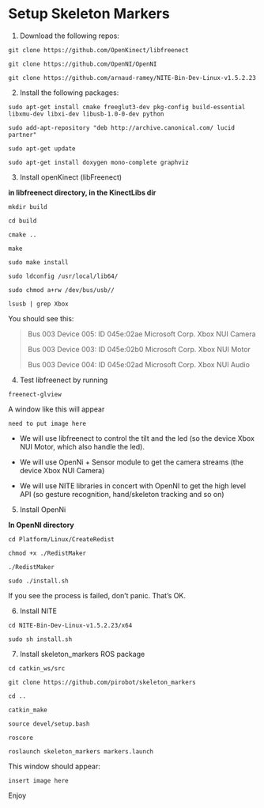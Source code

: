 # Setup Skeleton Markers
1. Download the following repos:

`git clone https://github.com/OpenKinect/libfreenect`

`git clone https://github.com/OpenNI/OpenNI`

`git clone https://github.com/arnaud-ramey/NITE-Bin-Dev-Linux-v1.5.2.23`


2. Install the following packages:

`sudo apt-get install cmake freeglut3-dev pkg-config build-essential libxmu-dev libxi-dev libusb-1.0-0-dev python`

`sudo add-apt-repository "deb http://archive.canonical.com/ lucid partner"`

`sudo apt-get update`

`sudo apt-get install doxygen mono-complete graphviz`

3. Install openKinect (libFreenect)

 **in libfreenect directory, in the KinectLibs dir**

`mkdir build`

`cd build`

`cmake ..`

`make`

`sudo make install`

`sudo ldconfig /usr/local/lib64/`

`sudo chmod a+rw /dev/bus/usb//`

`lsusb | grep Xbox`

You should see this:
>Bus 003 Device 005: ID 045e:02ae Microsoft Corp. Xbox NUI Camera
>
>Bus 003 Device 003: ID 045e:02b0 Microsoft Corp. Xbox NUI Motor
>
>Bus 003 Device 004: ID 045e:02ad Microsoft Corp. Xbox NUI Audio

4. Test libfreenect by running

`freenect-glview`

A window like this will appear

`need to put image here`

- We will use libfreenect to control the tilt and the led (so the device Xbox NUI Motor, which also handle the led).

- We will use OpenNi + Sensor module to get the camera streams (the device Xbox NUI Camera)

- We will use NITE libraries in concert with OpenNI to get the high level API (so gesture recognition, hand/skeleton tracking and so on)


5. Install OpenNi

**In OpenNI directory**

`cd Platform/Linux/CreateRedist`

`chmod +x ./RedistMaker`

`./RedistMaker`

`sudo ./install.sh`

If you see the process is failed, don’t panic. That’s OK.

6. Install NITE

`cd NITE-Bin-Dev-Linux-v1.5.2.23/x64`

`sudo sh install.sh`

7. Install skeleton_markers ROS package

`cd catkin_ws/src`

`git clone https://github.com/pirobot/skeleton_markers`

`cd ..`

`catkin_make`

`source devel/setup.bash`

`roscore`

`roslaunch skeleton_markers markers.launch`


This window should appear:

`insert image here`

Enjoy
